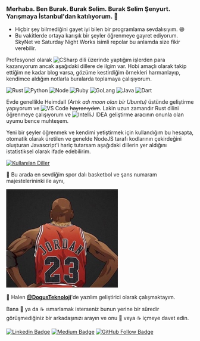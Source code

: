 ### Merhaba. Ben Burak. Burak Selim. Burak Selim Şenyurt. Yarışmaya İstanbul'dan katılıyorum. 👋
- Hiçbir şey bilmediğini gayet iyi bilen bir programlama sevdalısıyım. 😄
- Bu vakitlerde ortaya karışık bir şeyler öğrenmeye gayret ediyorum. SkyNet ve Saturday Night Works isimli repolar bu anlamda size fikir verebilir.

Profesyonel olarak ![CSharp](https://img.shields.io/badge/-C%23-239120?style=flat&logo=c%20sharp&logoColor=fff) dili üzerinde yaptığım işlerden para kazanıyorum ancak aşağıdaki dillere de ilgim var. Hobi amaçlı olarak takip ettiğim ne kadar blog varsa, gözüme kestirdiğim örnekleri harmanlayıp, kendimce aldığım notlarla buralarda toplamaya çalışıyorum. 

![Rust](https://img.shields.io/badge/rust-%23000000.svg?&style=flat&logo=rust&logoColor=white)
![Python](https://img.shields.io/badge/python%20-%2314354C.svg?&style=flat&logo=python&logoColor=white)
![Node](https://img.shields.io/badge/node.js%20-%2343853D.svg?&style=flat&logo=node.js&logoColor=white)
![Ruby](https://img.shields.io/badge/ruby-%23CC342D.svg?&style=flat&logo=ruby&logoColor=white)
![GoLang](https://img.shields.io/badge/go-%2300ADD8.svg?&style=flat&logo=go&logoColor=white)
![Java](https://img.shields.io/badge/java-%23ED8B00.svg?&style=flat&logo=java&logoColor=white)
![Dart](https://img.shields.io/badge/dart-%230175C2.svg?&style=flat&logo=dart&logoColor=white)

Evde genellikle Heimdall _(Artık adı moon olan bir Ubuntu)_ üstünde geliştirme yapıyorum ve ![VS Code](http://img.shields.io/badge/-VS%20Code-007ACC?style=flat&logo=visual-studio-code&logoColor=fff) ~~hayranıydım~~. Lakin uzun zamandır Rust dilini öğrenmeye çalışıyorum ve ![IntelliJ IDEA](https://img.shields.io/badge/IntelliJIDEA-000000.svg?style=for-the-badge&logo=intellij-idea&logoColor=white) geliştirme aracının onunla olan uyumu bence muhteşem.

Yeni bir şeyler öğrenmek ve kendimi yetiştirmek için kullandığım bu hesapta, otomatik olarak üretilen ve genelde NodeJS tarafı kodlarının çekirdeğini oluşturan Javascript'i hariç tutarsam aşağıdaki dillerin yer aldığını istatistiksel olarak ifade edebilirim.

[![Kullanılan Diller](https://github-readme-stats-sigma-five.vercel.app/api/top-langs/?username=buraksenyurt&layout=compact&langs_count=5&hide=html,smarty,javascript)](https://github-readme-stats-sigma-five.vercel.app/api/top-langs/?username=buraksenyurt&layout=compact&langs_count=5&hide=html,smarty,javascript)

:sparkling_heart: Bu arada en sevdiğim spor dalı basketbol ve şans numaram majestelerininki ile aynı,

<img src="https://raw.githubusercontent.com/buraksenyurt/buraksenyurt/master/images/jordan.jpg">

🔭 Halen **[@DogusTeknoloji](https://www.d-teknoloji.com.tr/)**'de yazılım geliştirici olarak çalışmaktayım.

Bana :tea: ya da :coffee: ısmarlamak isterseniz bunun yerine bir süredir görüşmediğiniz bir arkadaşınızı arayın ve onu :tea: veya :coffee: içmeye davet edin.

[![Linkedin Badge](https://img.shields.io/badge/-Linkedin-blue?style=flat&logo=Linkedin&logoColor=white&link=https://www.linkedin.com/in/burak-selim-şenyurt-b15537ab/)](https://www.linkedin.com/in/burak-selim-şenyurt-b15537ab/) [![Medium Badge](https://img.shields.io/badge/-Medium-black?style=flat&logo=Medium&logoColor=white&link=https://medium.com/@burakselyum)](https://medium.com/@burakselyum) [![GitHub Follow Badge](https://img.shields.io/github/followers/buraksenyurt?label=follow&style=social)](https://github.com/buraksenyurt)

<!--
**buraksenyurt/buraksenyurt** is a ✨ _special_ ✨ repository because its `README.md` (this file) appears on your GitHub profile.

Here are some ideas to get you started:

- 
- 🌱 I’m currently learning ...
- 👯 I’m looking to collaborate on ...
- 🤔 I’m looking for help with ...
- 💬 Ask me about ...
- 📫 How to reach me: ...
- 😄 Pronouns: ...
- ⚡ Fun fact: ...
-->
